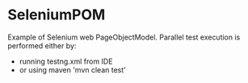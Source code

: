 # SeleniumPOM

Example of Selenium web PageObjectModel.
Parallel test execution is performed either by:
- running testng.xml from IDE
- or using maven 'mvn clean test'
